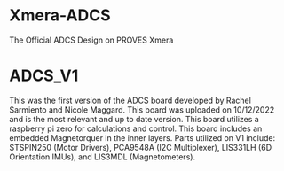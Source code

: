 # Xmera-ADCS
The Official ADCS Design on PROVES Xmera
# ADCS_V1
This was the first version of the ADCS board developed by Rachel Sarmiento and Nicole Maggard. This board was uploaded on 10/12/2022 and is the most relevant and up to date version. This board utilizes a raspberry pi zero for calculations and control. This board includes an embedded Magnetorquer in the inner layers. Parts utilized on V1 include: STSPIN250 (Motor Drivers), PCA9548A (I2C Multiplexer), LIS331LH (6D Orientation IMUs), and LIS3MDL (Magnetometers).
